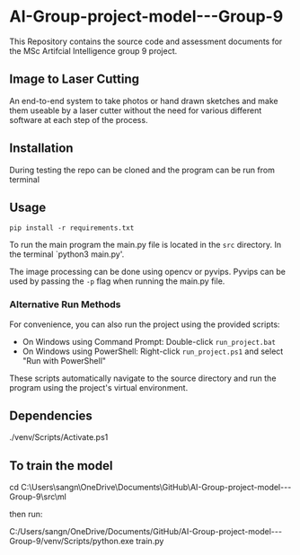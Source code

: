 # AI-Group-project-model---Group-9

This Repository contains the source code and assessment documents for the MSc Artifcial Intelligence group 9 project.

## Image to Laser Cutting

An end-to-end system to take photos or hand drawn sketches and make them useable by a laser cutter without the need for various different software at each step of the process.

## Installation

During testing the repo can be cloned and the program can be run from terminal

## Usage

`pip install -r requirements.txt`

To run the main program the main.py file is located in the `src` directory. In the terminal `python3 main.py'.

The image processing can be done using opencv or pyvips. Pyvips can be used by passing the `-p` flag when running the main.py file.

### Alternative Run Methods

For convenience, you can also run the project using the provided scripts:

- On Windows using Command Prompt: Double-click `run_project.bat`
- On Windows using PowerShell: Right-click `run_project.ps1` and select "Run with PowerShell"

These scripts automatically navigate to the source directory and run the program using the project's virtual environment.

## Dependencies

./venv/Scripts/Activate.ps1


## To train the model
cd C:\Users\sangn\OneDrive\Documents\GitHub\AI-Group-project-model---Group-9\src\ml

then run:

C:/Users/sangn/OneDrive/Documents/GitHub/AI-Group-project-model---Group-9/venv/Scripts/python.exe train.py